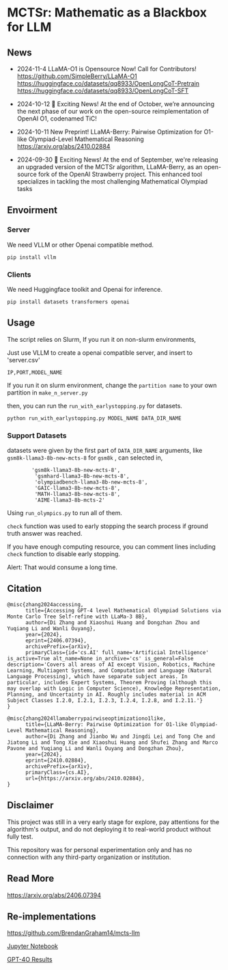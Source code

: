 # MCTSr: Mathematic as a Blackbox for LLM
## News
- 2024-11-4
  LLaMA-O1 is Opensource Now! Call for Contributors!
  https://github.com/SimpleBerry/LLaMA-O1
https://huggingface.co/datasets/qq8933/OpenLongCoT-Pretrain
https://huggingface.co/datasets/qq8933/OpenLongCoT-SFT

- 2024-10-12
  🚀 Exciting News! At the end of October, we’re announcing the next phase of our work on the open-source reimplementation of OpenAI O1, codenamed TiC!

- 2024-10-11
New Preprint! 
LLaMA-Berry: Pairwise Optimization for O1-like Olympiad-Level Mathematical Reasoning
https://arxiv.org/abs/2410.02884

- 2024-09-30
🚀 Exciting News! At the end of September, we're releasing an upgraded version of the MCTSr algorithm, LLaMA-Berry, as an open-source fork of the OpenAI Strawberry project. This enhanced tool specializes in tackling the most challenging Mathematical Olympiad tasks


## Envoirment

### Server
We need VLLM or other Openai compatible method.
```
pip install vllm
```
### Clients
We need Huggingface toolkit and Openai for inference.
```
pip install datasets transformers openai
```

## Usage

The script relies on Slurm, If you run it on non-slurm environments,

Just use VLLM to create a openai compatible server, and insert to 'server.csv'

```
IP,PORT,MODEL_NAME
```

If you run it on slurm environment, change the `partition name` to your own partition in `make_n_server.py`

then, you can run the `run_with_earlystopping.py` for datasets.

```
python run_with_earlystopping.py MODEL_NAME DATA_DIR_NAME
```

### Support Datasets

datasets were given by the first part of `DATA_DIR_NAME` arguments, like ` gsm8k-llama3-8b-new-mcts-8` for `gsm8k` , can selected in,

```
        'gsm8k-llama3-8b-new-mcts-8',
         'gsmhard-llama3-8b-new-mcts-8',
         'olympiadbench-llama3-8b-new-mcts-8',
         'GAIC-llama3-8b-new-mcts-8',
         'MATH-llama3-8b-new-mcts-8',
         'AIME-llama3-8b-mcts-2'
```

Using `run_olympics.py` to run all of them.

`check` function was used to early stopping the search process if ground truth answer was reached.

If you have enough computing resource, you can comment lines including `check` function to disable early stopping.

Alert: That would consume a long time.

## Citation
```
@misc{zhang2024accessing,
      title={Accessing GPT-4 level Mathematical Olympiad Solutions via Monte Carlo Tree Self-refine with LLaMa-3 8B}, 
      author={Di Zhang and Xiaoshui Huang and Dongzhan Zhou and Yuqiang Li and Wanli Ouyang},
      year={2024},
      eprint={2406.07394},
      archivePrefix={arXiv},
      primaryClass={id='cs.AI' full_name='Artificial Intelligence' is_active=True alt_name=None in_archive='cs' is_general=False description='Covers all areas of AI except Vision, Robotics, Machine Learning, Multiagent Systems, and Computation and Language (Natural Language Processing), which have separate subject areas. In particular, includes Expert Systems, Theorem Proving (although this may overlap with Logic in Computer Science), Knowledge Representation, Planning, and Uncertainty in AI. Roughly includes material in ACM Subject Classes I.2.0, I.2.1, I.2.3, I.2.4, I.2.8, and I.2.11.'}
}

@misc{zhang2024llamaberrypairwiseoptimizationo1like,
      title={LLaMA-Berry: Pairwise Optimization for O1-like Olympiad-Level Mathematical Reasoning}, 
      author={Di Zhang and Jianbo Wu and Jingdi Lei and Tong Che and Jiatong Li and Tong Xie and Xiaoshui Huang and Shufei Zhang and Marco Pavone and Yuqiang Li and Wanli Ouyang and Dongzhan Zhou},
      year={2024},
      eprint={2410.02884},
      archivePrefix={arXiv},
      primaryClass={cs.AI},
      url={https://arxiv.org/abs/2410.02884}, 
}
```


## Disclaimer

This project was still in a very early stage for explore, pay attentions for the algorithm's output, and do not deploying it to real-world product without fully test.

This repository was for personal experimentation only and has no connection with any third-party organization or institution.


## Read More

https://arxiv.org/abs/2406.07394

## Re-implementations

https://github.com/BrendanGraham14/mcts-llm

[Jupyter Notebook](https://github.com/trotsky1997/MathBlackBox/issues/2)

[GPT-4O Results](https://github.com/SidU/MathBlackBox)

